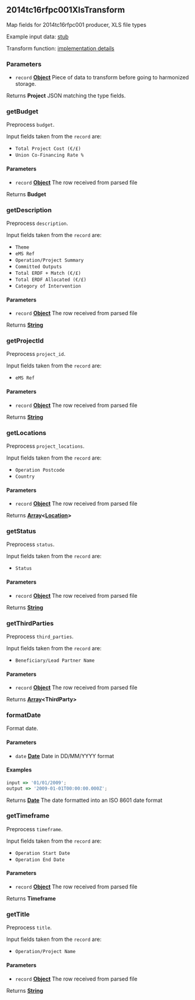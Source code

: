 <!-- Generated by documentation.js. Update this documentation by updating the source code. -->

## 2014tc16rfpc001XlsTransform

Map fields for 2014tc16rfpc001 producer, XLS file types

Example input data: [stub][1]

Transform function: [implementation details][2]

### Parameters

- `record` **[Object][3]** Piece of data to transform before going to harmonized storage.

Returns **Project** JSON matching the type fields.

### getBudget

Preprocess `budget`.

Input fields taken from the `record` are:

- `Total Project Cost (€/£)`
- `Union Co-Financing Rate %`

#### Parameters

- `record` **[Object][3]** The row received from parsed file

Returns **Budget**

### getDescription

Preprocess `description`.

Input fields taken from the `record` are:

- `Theme`
- `eMS Ref`
- `Operation/Project Summary`
- `Committed Outputs`
- `Total ERDF + Match (€/£)`
- `Total ERDF Allocated (€/£)`
- `Category of Intervention`

#### Parameters

- `record` **[Object][3]** The row received from parsed file

Returns **[String][4]**

### getProjectId

Preprocess `project_id`.

Input fields taken from the `record` are:

- `eMS Ref`

#### Parameters

- `record` **[Object][3]** The row received from parsed file

Returns **[String][4]**

### getLocations

Preprocess `project_locations`.

Input fields taken from the `record` are:

- `Operation Postcode`
- `Country`

#### Parameters

- `record` **[Object][3]** The row received from parsed file

Returns **[Array][5]&lt;[Location][6]>**

### getStatus

Preprocess `status`.

Input fields taken from the `record` are:

- `Status`

#### Parameters

- `record` **[Object][3]** The row received from parsed file

Returns **[String][4]**

### getThirdParties

Preprocess `third_parties`.

Input fields taken from the `record` are:

- `Beneficiary/Lead Partner Name`

#### Parameters

- `record` **[Object][3]** The row received from parsed file

Returns **[Array][5]&lt;ThirdParty>**

### formatDate

Format date.

#### Parameters

- `date` **[Date][7]** Date in DD/MM/YYYY format

#### Examples

```javascript
input => '01/01/2009';
output => '2009-01-01T00:00:00.000Z';
```

Returns **[Date][7]** The date formatted into an ISO 8601 date format

### getTimeframe

Preprocess `timeframe`.

Input fields taken from the `record` are:

- `Operation Start Date`
- `Operation End Date`

#### Parameters

- `record` **[Object][3]** The row received from parsed file

Returns **Timeframe**

### getTitle

Preprocess `title`.

Input fields taken from the `record` are:

- `Operation/Project Name`

#### Parameters

- `record` **[Object][3]** The row received from parsed file

Returns **[String][4]**

[1]: https://github.com/ec-europa/eubfr-data-lake/blob/master/services/ingestion/etl/2014tc16rfpc001/xls/test/stubs/record.json
[2]: https://github.com/ec-europa/eubfr-data-lake/blob/master/services/ingestion/etl/2014tc16rfpc001/xls/src/lib/transform.js
[3]: https://developer.mozilla.org/docs/Web/JavaScript/Reference/Global_Objects/Object
[4]: https://developer.mozilla.org/docs/Web/JavaScript/Reference/Global_Objects/String
[5]: https://developer.mozilla.org/docs/Web/JavaScript/Reference/Global_Objects/Array
[6]: https://developer.mozilla.org/docs/Web/API/Location
[7]: https://developer.mozilla.org/docs/Web/JavaScript/Reference/Global_Objects/Date
